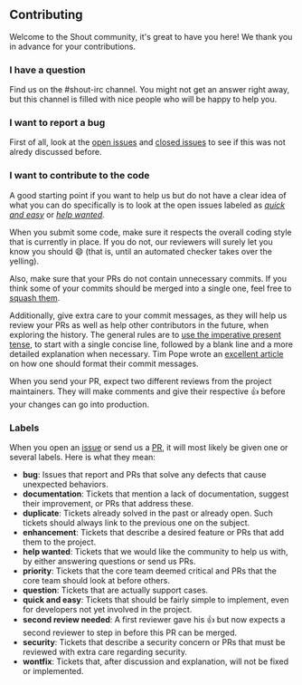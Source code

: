 ## Contributing

Welcome to the Shout community, it's great to have you here! We thank you in
advance for your contributions.

### I have a question

Find us on the #shout-irc channel. You might not get an answer right away, but
this channel is filled with nice people who will be happy to help you.

### I want to report a bug

First of all, look at the
[open issues](https://github.com/erming/shout/issues) and [closed
issues](https://github.com/erming/shout/issues?q=is%3Aissue+is%3Aclosed)
to see if this was not alredy discussed before.

### I want to contribute to the code

A good starting point if you want to help us but do not have a clear idea of
what you can do specifically is to
look at the open issues labeled as [*quick and
easy*](https://github.com/erming/shout/issues?q=is%3Aopen+is%3Aissue+label%3Abug+label%3A%22quick+and+easy%22)
or [*help
wanted*](https://github.com/erming/shout/issues?q=is%3Aopen+is%3Aissue+label%3Abug+label%3A%22help+wanted%22).

When you submit some code, make sure it respects the overall coding style that
is currently in place. If you do not, our reviewers will surely let you know you
should :smile: (that is, until an automated checker takes over the yelling).

Also, make sure that your PRs do not contain unnecessary commits. If you think
some of your commits should be merged into a single one, feel free to [squash
them](https://git-scm.com/book/en/v2/Git-Tools-Rewriting-History).

Additionally, give extra care to your commit messages, as they will help us
review your PRs as well as help other contributors in the future, when exploring
the history. The general rules are to [use the imperative present
tense](https://git-scm.com/book/ch5-2.html#Commit-Guidelines), to start with a
single concise line, followed by a blank line and a more detailed explanation
when necessary. Tim Pope wrote an [excellent
article](http://tbaggery.com/2008/04/19/a-note-about-git-commit-messages.html)
on how one should format their commit messages.

When you send your PR, expect two different reviews from the project
maintainers. They will make comments and give their respective :+1: before your
changes can go into production.

### Labels

When you open an [issue](https://github.com/erming/shout/issues) or send us a
[PR](https://github.com/erming/shout/pulls), it will most likely be given one or
several labels. Here is what they mean:

- **bug**: Issues that report and PRs that solve any defects that cause
  unexpected behaviors.
- **documentation**: Tickets that mention a lack of documentation, suggest their
  improvement, or PRs that address these.
- **duplicate**: Tickets already solved in the past or already open. Such
  tickets should always link to the previous one on the subject.
- **enhancement**: Tickets that describe a desired feature or PRs that add them
  to the project.
- **help wanted**: Tickets that we would like the community to help us with, by
  either answering questions or send us PRs.
- **priority**: Tickets that the core team deemed critical and PRs that the core
  team should look at before others.
- **question**: Tickets that are actually support cases.
- **quick and easy**: Tickets that should be fairly simple to implement, even
  for developers not yet involved in the project.
- **second review needed**: A first reviewer gave his :+1: but now expects a
  second reviewer to step in before this PR can be merged.
- **security**: Tickets that describe a security concern or PRs that must be
  reviewed with extra care regarding security.
- **wontfix**: Tickets that, after discussion and explanation, will not be fixed
  or implemented.
